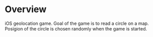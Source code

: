 # Overview

iOS geolocation game. Goal of the game is to read a circle on a map. Posigion of the circle is chosen randomly when the game is started.
